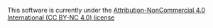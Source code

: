 This software is currently under the [Attribution-NonCommercial 4.0 International (CC BY-NC 4.0) license](https://creativecommons.org/licenses/by-nc/4.0)

